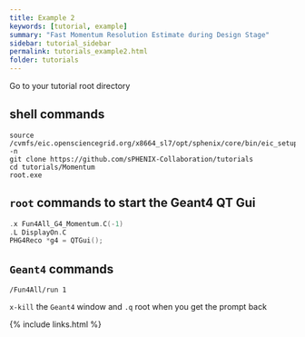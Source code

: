 ```yaml
---
title: Example 2
keywords: [tutorial, example]
summary: "Fast Momentum Resolution Estimate during Design Stage"
sidebar: tutorial_sidebar
permalink: tutorials_example2.html
folder: tutorials
---
```


Go to your tutorial root directory

## shell commands

```console
source /cvmfs/eic.opensciencegrid.org/x8664_sl7/opt/sphenix/core/bin/eic_setup.sh -n
git clone https://github.com/sPHENIX-Collaboration/tutorials
cd tutorials/Momentum
root.exe
```

## `root` commands to start the Geant4 QT Gui

```cpp
.x Fun4All_G4_Momentum.C(-1)
.L DisplayOn.C
PHG4Reco *g4 = QTGui();
```

## `Geant4` commands

```
/Fun4All/run 1
```

`x-kill` the `Geant4` window and `.q` root when you get the prompt back



{% include links.html %}
